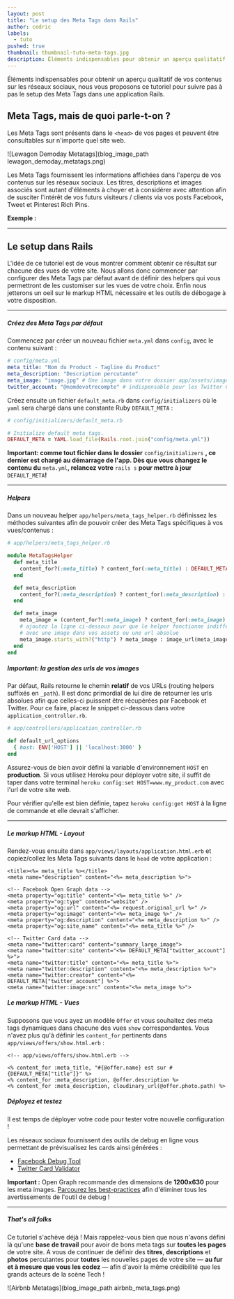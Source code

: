 ```yaml
---
layout: post
title: "Le setup des Meta Tags dans Rails"
author: cedric
labels:
  - tuto
pushed: true
thumbnail: thumbnail-tuto-meta-tags.jpg
description: Éléments indispensables pour obtenir un aperçu qualitatif de vos contenus sur les réseaux sociaux, nous vous proposons ce tutoriel pour suivre pas à pas le setup des Meta Tags dans une application Rails.
---
```


Éléments indispensables pour obtenir un aperçu qualitatif de vos contenus sur les réseaux sociaux, nous vous proposons ce tutoriel pour suivre pas à pas le setup des Meta Tags dans une application Rails.

## Meta Tags, mais de quoi parle-t-on ?

Les Meta Tags sont présents dans le `<head>` de vos pages et peuvent être consultables sur n'importe quel site web.

![Lewagon Demoday Metatags](blog_image_path lewagon_demoday_metatags.png)

Les Meta Tags fournissent les informations affichées dans l'aperçu de vos contenus sur les réseaux sociaux. Les titres, descriptions et images associés sont autant d'éléments à choyer et à considérer avec attention afin de susciter l'intérêt de vos futurs visiteurs / clients via vos posts Facebook, Tweet et Pinterest Rich Pins.

**Exemple :**

<div class="embed-fb">
  <div id="fb-root"></div><script>(function(d, s, id) {  var js, fjs = d.getElementsByTagName(s)[0];  if (d.getElementById(id)) return;  js = d.createElement(s); js.id = id;  js.src = "//connect.facebook.net/en_US/sdk.js#xfbml=1&version=v2.3";  fjs.parentNode.insertBefore(js, fjs);}(document, 'script', 'facebook-jssdk'));</script><div class="fb-post" data-href="https://www.facebook.com/lewagon/posts/589518731246729" data-width="500"><div class="fb-xfbml-parse-ignore"><blockquote cite="https://www.facebook.com/lewagon/posts/589518731246729"></blockquote></div></div>
</div>

<hr>

## Le setup dans Rails

L'idée de ce tutoriel est de vous montrer comment obtenir ce résultat sur chacune des vues de votre site. Nous allons donc commencer par configurer des Meta Tags par défaut avant de définir des helpers qui vous permettront de les customiser sur les vues de votre choix. Enfin nous jetterons un oeil sur le markup HTML nécessaire et les outils de débogage à votre disposition.

<hr>

##### **Créez des Meta Tags par défaut**

Commencez par créer un nouveau fichier `meta.yml` dans `config`, avec le contenu suivant :

```yaml
# config/meta.yml
meta_title: "Nom du Product - Tagline du Product"
meta_description: "Description percutante"
meta_image: "image.jpg" # Une image dans votre dossier app/assets/images/
twitter_account: "@nomdevotrecompte" # indispensable pour les Twitter Cards
```

Créez ensuite un fichier `default_meta.rb` dans `config/initializers` où le `yaml` sera chargé dans une constante Ruby `DEFAULT_META` :

```ruby
# config/initializers/default_meta.rb

# Initialize default meta tags.
DEFAULT_META = YAML.load_file(Rails.root.join("config/meta.yml"))
```

**Important: comme tout fichier dans le dossier** `config/initializers` **, ce dernier est chargé au démarrage de l'app. Dès que vous changez le contenu du** `meta.yml`**, relancez votre** `rails s` **pour mettre à jour** `DEFAULT_META`**!**

<hr>

##### **Helpers**

Dans un nouveau helper `app/helpers/meta_tags_helper.rb` définissez les méthodes suivantes afin de pouvoir créer des Meta Tags spécifiques à vos vues/contenus :

```ruby
# app/helpers/meta_tags_helper.rb

module MetaTagsHelper
  def meta_title
    content_for?(:meta_title) ? content_for(:meta_title) : DEFAULT_META["meta_title"]
  end

  def meta_description
    content_for?(:meta_description) ? content_for(:meta_description) : DEFAULT_META["meta_description"]
  end

  def meta_image
    meta_image = (content_for?(:meta_image) ? content_for(:meta_image) : DEFAULT_META["meta_image"])
    # ajoutez la ligne ci-dessous pour que le helper fonctionne indifféremment
    # avec une image dans vos assets ou une url absolue
    meta_image.starts_with?("http") ? meta_image : image_url(meta_image)
  end
end
```

##### **Important: la gestion des urls de vos images**

Par défaut, Rails retourne le chemin **relatif** de vos URLs (routing helpers suffixés en `_path`). Il est donc primordial de lui dire de retourner les urls absolues afin que celles-ci puissent être récupérées par Facebook et Twitter. Pour ce faire, placez le snippet ci-dessous dans votre `application_controller.rb`.

```ruby
# app/controllers/application_controller.rb

def default_url_options
  { host: ENV['HOST'] || 'localhost:3000' }
end
```

Assurez-vous de bien avoir défini la variable d'environnement `HOST` en **production**.
Si vous utilisez Heroku pour déployer votre site, il suffit de taper dans votre terminal `heroku config:set HOST=www.my_product.com` avec l'url de votre site web.

Pour vérifier qu'elle est bien définie, tapez `heroku config:get HOST` à la ligne de commande et elle devrait s'afficher.

<hr>

##### **Le markup HTML - Layout**

Rendez-vous ensuite dans `app/views/layouts/application.html.erb` et copiez/collez les Meta Tags suivants dans le `head` de votre application :

```erb
<title><%= meta_title %></title>
<meta name="description" content="<%= meta_description %>">

<!-- Facebook Open Graph data -->
<meta property="og:title" content="<%= meta_title %>" />
<meta property="og:type" content="website" />
<meta property="og:url" content="<%= request.original_url %>" />
<meta property="og:image" content="<%= meta_image %>" />
<meta property="og:description" content="<%= meta_description %>" />
<meta property="og:site_name" content="<%= meta_title %>" />

<!-- Twitter Card data -->
<meta name="twitter:card" content="summary_large_image">
<meta name="twitter:site" content="<%= DEFAULT_META["twitter_account"] %>">
<meta name="twitter:title" content="<%= meta_title %>">
<meta name="twitter:description" content="<%= meta_description %>">
<meta name="twitter:creator" content="<%= DEFAULT_META["twitter_account"] %>">
<meta name="twitter:image:src" content="<%= meta_image %>">
```
##### **Le markup HTML - Vues**

Supposons que vous ayez un modèle `Offer` et vous souhaitez des meta tags dynamiques dans chacune des vues `show` correspondantes.
Vous n'avez plus qu'à définir les `content_for` pertinents dans `app/views/offers/show.html.erb` :

```erb
<!-- app/views/offers/show.html.erb -->

<% content_for :meta_title, "#{@offer.name} est sur #{DEFAULT_META["title"]}" %>
<% content_for :meta_description, @offer.description %>
<% content_for :meta_description, cloudinary_url(@offer.photo.path) %>
```

##### **Déployez et testez**

Il est temps de déployer votre code pour tester votre nouvelle configuration !

Les réseaux sociaux fournissent des outils de debug en ligne vous permettant de prévisualisez les cards ainsi générées :

- [Facebook Debug Tool](https://developers.facebook.com/tools/debug/)
- [Twitter Card Validator](https://cards-dev.twitter.com/validator)

**Important :** Open Graph recommande des dimensions de **1200x630** pour les meta images. [Parcourez les best-practices](https://developers.facebook.com/docs/sharing/best-practices) afin d'éliminer tous les avertissements de l'outil de debug !

<hr>

##### **That's all folks**
Ce tutoriel s'achève déjà ! Mais rappelez-vous bien que nous n'avons défini là qu'une **base de travail** pour avoir de bons meta tags sur **toutes les pages** de votre site.
A vous de continuer de définir des **titres**, **descriptions** et **photos** percutantes pour **toutes** les nouvelles pages de votre site — **au fur et à mesure que vous les codez** — afin d'avoir la même crédibilité que les grands acteurs de la scène Tech !

![Airbnb Metatags](blog_image_path airbnb_meta_tags.png)

